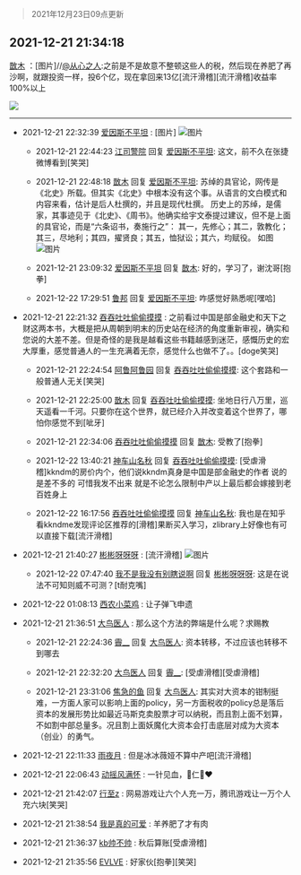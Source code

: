 > 2021年12月23日09点更新
<link rel="stylesheet" href="https://cdn.jsdelivr.net/gh/taotie6/sampleJSON@main/css/photo_show.css">
<meta name="referrer" content="no-referrer" />


 ## 2021-12-21 21:34:18 

 [㪚木](https://www.coolapk.com/feed/32279618?shareKey=YzBhNmE2MWVjMjY1NjFjMWRkMmY~) ：[图片]//<a class="feed-link-uname" href="/u/从心之人">@从心之人</a>:之前是不是故意不整顿这些人的税，然后现在养肥了再沙啊，就跟投资一样，投6个亿，现在拿回来13亿[流汗滑稽][流汗滑稽]收益率100%以上 

<div class="album">
<img class="img-item" src="https://image.coolapk.com/feed/2021/1221/21/1081091_3a9caf6c_3657_8216_583@1080x613.png" />
</div>

 ------- 

- 2021-12-21 22:32:39 [爱因斯不平坦](uid=834251) : [图片] ![图片](https://image.coolapk.com/feed/2021/1221/22/834251_48d05dec_7153_3566_292@1164x1432.jpeg)

    - 2021-12-21 22:44:23 [江司警院](uid=1105985) 回复 [爱因斯不平坦](uid=834251): 这文，前不久在张捷微博看到[笑哭] 

    - 2021-12-21 22:48:18 [㪚木](uid=1081091) 回复 [爱因斯不平坦](uid=834251): 苏绰的具官论，网传是《北史》所载。但其实《北史》中根本没有这个事。从语言的文白模式和内容来看，估计是后人杜撰的，并且是现代杜撰。
历史上的苏绰，是儒家，其事迹见于《北史》、《周书》。他确实给宇文泰提过建议，但不是上面的具官论，而是“六条诏书，奏施行之”：
其一，先修心；其二<!--break-->，敦教化；其三，尽地利；其四，擢贤良；其五，恤狱讼；其六，均赋役。
如图 ![图片](https://image.coolapk.com/feed/2021/1221/22/1081091_6ce42ff5_8038_6452_531@4790x1730.jpeg)

    - 2021-12-21 23:09:32 [爱因斯不平坦](uid=834251) 回复 [㪚木](uid=1081091): 好的，学习了，谢沈哥[抱拳] 

    - 2021-12-22 17:29:51 [鲁邦](uid=1538313) 回复 [爱因斯不平坦](uid=834251): 咋感觉好熟悉呢[嘿哈] 

- 2021-12-21 22:21:32 [吞吞吐吐偷偷摸摸](uid=4177414) : 之前看过中国是部金融史和天下之财这两本书，大概是把从周朝到明末的历史站在经济的角度重新审视，确实和您说的大差不差。但是奇怪的是我是越看这些书籍越感到迷茫，感慨历史的宏大厚重，感觉普通人的一生充满着无奈，感觉什么也做不了。。[doge笑哭] 

    - 2021-12-21 22:24:54 [阿鲁阿鲁园](uid=8744023) 回复 [吞吞吐吐偷偷摸摸](uid=4177414): 这个套路和一般普通人无关[笑哭] 

    - 2021-12-21 22:25:00 [㪚木](uid=1081091) 回复 [吞吞吐吐偷偷摸摸](uid=4177414): 坐地日行八万里，巡天遥看一千河。只要你在这个世界，就已经介入并改变着这个世界了，哪怕你感觉不到[呲牙] 

    - 2021-12-21 22:34:06 [吞吞吐吐偷偷摸摸](uid=4177414) 回复 [㪚木](uid=1081091): 受教了[抱拳] 

    - 2021-12-22 13:40:21 [神车山名秋](uid=1030948) 回复 [吞吞吐吐偷偷摸摸](uid=4177414): [受虐滑稽]kkndm的房价内个，他们说kkndm真身是中国是部金融史的作者
说的是差不多的 可惜我发不出来  就是不论怎么限制中产以上最后都会嫁接到老百姓身上 

    - 2021-12-22 16:17:56 [吞吞吐吐偷偷摸摸](uid=4177414) 回复 [神车山名秋](uid=1030948): 我也是在知乎看kkndme发现评论区推荐的[滑稽]果断买入学习，zlibrary上好像也有可以直接下载[流汗滑稽] 

- 2021-12-21 21:40:27 [彬彬呀呀呀](uid=3373298) : [流汗滑稽] ![图片](https://image.coolapk.com/feed/2021/1221/21/3373298_58026ad2_4025_7382_414@1080x2160.jpeg)

    - 2021-12-22 07:47:40 [我不是我没有别瞎说啊](uid=2231912) 回复 [彬彬呀呀呀](uid=3373298): 这是在说法不可知则威不可测？[t耐克嘴] 

- 2021-12-22 01:08:13 [西农小菜鸡](uid=3063280) : 让子弹飞申遗 

- 2021-12-21 21:36:51 [大鸟医人](uid=1511304) : 那么这个方法的弊端是什么呢？求赐教 

    - 2021-12-21 22:24:36 [霽__](uid=2393793) 回复 [大鸟医人](uid=1511304): 资本转移，不过应该也转移不到哪去 

    - 2021-12-21 22:32:20 [大鸟医人](uid=1511304) 回复 [霽__](uid=2393793): [受虐滑稽][受虐滑稽] 

    - 2021-12-21 23:31:06 [焦急的鱼](uid=1066955) 回复 [大鸟医人](uid=1511304): 其实对大资本的钳制挺难，一方面人家可以影响上面的policy，另一方面税收的policy总是落后资本的发展形势比如最近马斯克卖股票才可以纳税，而且割上面不划算，不如割中部总量多。况且割上面妖魔化大资本会打击底层对成为大资本（创业）的勇气。 

- 2021-12-21 22:11:33 [雨夜月](uid=2036968) : 但是冰冰薇娅不算中产吧[流汗滑稽] 

- 2021-12-21 22:06:43 [动摇风满怀](uid=2908614) : 一针见血，🦐仁🐷❤️ 

- 2021-12-21 21:42:07 [行至z](uid=582810) : 网易游戏让六个人充一万，腾讯游戏让一万个人充六块[笑哭] 

- 2021-12-21 21:38:54 [我是真的可爱](uid=731138) : 羊养肥了才有肉 

- 2021-12-21 21:36:37 [kb帅不帅](uid=1534346) : 秋后算账[受虐滑稽] 

- 2021-12-21 21:35:56 [EVLVE](uid=624501) : 好家伙[抱拳][笑哭] 

